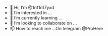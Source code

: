 - 👋 Hi, I’m @1nf1n17yxd
- 👀 I’m interested in ...
- 🌱 I’m currently learning ...
- 💞️ I’m looking to collaborate on ...
- 📫 How to reach me ...On telegram @ProHere

<!---
1nf1n17yxd/1nf1n17yxd is a ✨ special ✨ repository because its `README.md` (this file) appears on your GitHub profile.
You can click the Preview link to take a look at your changes.
--->
